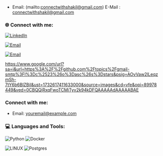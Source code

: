 
* Email: (mailto:connectwithshakil@gmail.com)
E-Mail : connectwithshakil@gmail.com

### 🌐 Connect with me:
[![LinkedIn](https://img.shields.io/badge/LinkedIn-%230077B5.svg?logo=linkedin&logoColor=white)](https://www.linkedin.com/in/muhammad-shakil-b31b66207?lipi=urn%3Ali%3Apage%3Ad_flagship3_profile_view_base_contact_details%3BxWCaDNHwQAWH8LAFXFRsbQ%3D%3D) 

[![Email](https://fontawesome.com/icons/envelope?style=solid)](mailto:connectwithshakil@gmail.com)

[![Email](https://www.google.com/url?sa=i&url=https%3A%2F%2Fgithub.com%2Ftopics%2Fgmail-smtp%3Fl%3Dc%2523%26o%3Dasc%26s%3Dstars&psig=AOvVaw2lLeqzmSh-7tY6b6BlZBil&ust=1732617411633000&source=images&cd=vfe&opi=89978449&ved=0CBQQjRxqFwoTCMiTyv2k94kDFQAAAAAdAAAAABAE)](mailto:connectwithshakil@gmail.com) 

https://www.google.com/url?sa=i&url=https%3A%2F%2Fgithub.com%2Ftopics%2Fgmail-smtp%3Fl%3Dc%2523%26o%3Dasc%26s%3Dstars&psig=AOvVaw2lLeqzmSh-7tY6b6BlZBil&ust=1732617411633000&source=images&cd=vfe&opi=89978449&ved=0CBQQjRxqFwoTCMiTyv2k94kDFQAAAAAdAAAAABAE

###  Connect with me:
* Email: [youremail@example.com](mailto:connectwithshakil@gmail.com)

### 💻 Languages and Tools:
![Python](https://img.shields.io/badge/python-3670A0?style=for-the-badge&logo=python&logoColor=ffdd54)   ![Docker](https://img.shields.io/badge/docker-%230db7ed.svg?style=for-the-badge&logo=docker&logoColor=white) 

![LINUX](https://img.shields.io/badge/Linux-FCC624?style=for-the-badge&logo=linux&logoColor=black)    ![Postgres](https://img.shields.io/badge/postgres-%23316192.svg?style=for-the-badge&logo=postgresql&logoColor=white)
